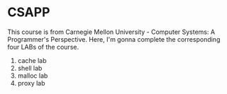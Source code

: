 # CSAPP
This course is from Carnegie Mellon University - Computer Systems: A Programmer's Perspective.
Here, I'm gonna complete the corresponding four LABs of the course.
1. cache lab
2. shell lab
3. malloc lab
4. proxy lab
